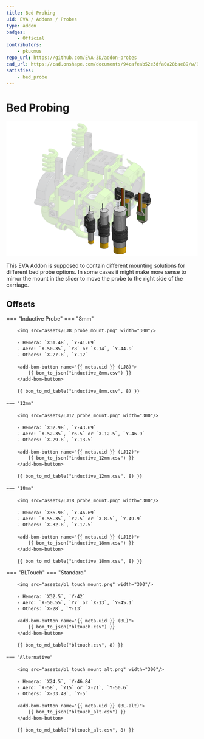```yaml
---
title: Bed Probing
uid: EVA / Addons / Probes
type: addon
badges:
    - Official
contributors: 
    - pkucmus
repo_url: https://github.com/EVA-3D/addon-probes
cad_url: https://cad.onshape.com/documents/94cafeab52e3dfa0a28bae89/w/99794094315556b24b5664ec/e/e50692a479f24cc5bf03727a
satisfies:
    - bed_probe
---
```


# Bed Probing

![preview](assets/__ALL__.png)

This EVA Addon is supposed to contain different mounting solutions for different bed probe options. In some cases it might make more sense to mirror the mount in the slicer to move the probe to the right side of the carriage.

## Offsets

=== "Inductive Probe"
    === "8mm"

        <img src="assets/LJ8_probe_mount.png" width="300"/>

        - Hemera: `X31.48`, `Y-41.69`
        - Aero: `X-50.35`, `Y8` or `X-14`, `Y-44.9`
        - Others: `X-27.8`, `Y-12`

        <add-bom-button name="{{ meta.uid }} (LJ8)">
            {{ bom_to_json("inductive_8mm.csv") }}
        </add-bom-button>
        
        {{ bom_to_md_table("inductive_8mm.csv", 8) }}

    === "12mm"

        <img src="assets/LJ12_probe_mount.png" width="300"/>

        - Hemera: `X32.98`, `Y-43.69`
        - Aero: `X-52.35`, `Y6.5` or `X-12.5`, `Y-46.9`
        - Others: `X-29.8`, `Y-13.5`

        <add-bom-button name="{{ meta.uid }} (LJ12)">
            {{ bom_to_json("inductive_12mm.csv") }}
        </add-bom-button>
        
        {{ bom_to_md_table("inductive_12mm.csv", 8) }}

    === "18mm"

        <img src="assets/LJ18_probe_mount.png" width="300"/>

        - Hemera: `X36.98`, `Y-46.69`
        - Aero: `X-55.35`, `Y2.5` or `X-8.5`, `Y-49.9`
        - Others: `X-32.8`, `Y-17.5`

        <add-bom-button name="{{ meta.uid }} (LJ18)">
            {{ bom_to_json("inductive_18mm.csv") }}
        </add-bom-button>
        
        {{ bom_to_md_table("inductive_18mm.csv", 8) }}

=== "BLTouch"
    === "Standard"

        <img src="assets/bl_touch_mount.png" width="300"/>

        - Hemera: `X32.5`, `Y-42`
        - Aero: `X-50.55`, `Y7` or `X-13`, `Y-45.1`
        - Others: `X-28`, `Y-13`

        <add-bom-button name="{{ meta.uid }} (BL)">
            {{ bom_to_json("bltouch.csv") }}
        </add-bom-button>
        
        {{ bom_to_md_table("bltouch.csv", 8) }}

    === "Alternative"

        <img src="assets/bl_touch_mount_alt.png" width="300"/>

        - Hemera: `X24.5`, `Y-46.84`
        - Aero: `X-58`, `Y15` or `X-21`, `Y-50.6`
        - Others: `X-33.48`, `Y-5`

        <add-bom-button name="{{ meta.uid }} (BL-alt)">
            {{ bom_to_json("bltouch_alt.csv") }}
        </add-bom-button>
        
        {{ bom_to_md_table("bltouch_alt.csv", 8) }}
